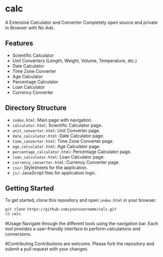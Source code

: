 # calc
A Extensive Calculator and Converter Completely open source and private In Browser with No Ads.

## Features

- Scientific Calculator
- Unit Converters (Length, Weight, Volume, Temperature, etc.)
- Date Calculator
- Time Zone Converter
- Age Calculator
- Percentage Calculator
- Loan Calculator
- Currency Converter

## Directory Structure

- `index.html`: Main page with navigation.
- `calculator.html`: Scientific Calculator page.
- `unit_converter.html`: Unit Converter page.
- `date_calculator.html`: Date Calculator page.
- `time_converter.html`: Time Zone Converter page.
- `age_calculator.html`: Age Calculator page.
- `percentage_calculator.html`: Percentage Calculator page.
- `loan_calculator.html`: Loan Calculator page.
- `currency_converter.html`: Currency Converter page.
- `css/`: Stylesheets for the application.
- `js/`: JavaScript files for application logic.

## Getting Started

To get started, clone this repository and open `index.html` in your browser.

```bash
git clone https://github.com/yourusername/calc.git
cd calc
```

#Usage
Navigate through the different tools using the navigation bar. Each tool provides a user-friendly interface to perform calculations and conversions.

#Contributing
Contributions are welcome. Please fork the repository and submit a pull request with your changes.
